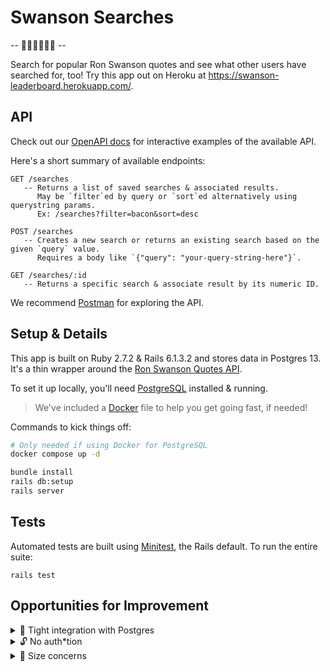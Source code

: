# Swanson Searches

-- 🥓🍳🥞🌲🌲🛶 --

Search for popular Ron Swanson quotes and see what other users have searched for, too!
Try this app out on Heroku at https://swanson-leaderboard.herokuapp.com/.


## API

Check out our [OpenAPI docs](https://petstore.swagger.io/?url=https://swanson-leaderboard.herokuapp.com/openapiv3.yml) for interactive examples of the available API.

Here's a short summary of available endpoints:

```
GET /searches
   -- Returns a list of saved searches & associated results.
      May be `filter`ed by query or `sort`ed alternatively using querystring params.
      Ex: /searches?filter=bacon&sort=desc

POST /searches
   -- Creates a new search or returns an existing search based on the given `query` value.
      Requires a body like `{"query": "your-query-string-here"}`.

GET /searches/:id
   -- Returns a specific search & associate result by its numeric ID.
```

We recommend [Postman](https://www.postman.com/) for exploring the API.


## Setup & Details

This app is built on Ruby 2.7.2 & Rails 6.1.3.2 and stores data in Postgres 13.
It's a thin wrapper around the [Ron Swanson Quotes API](https://github.com/jamesseanwright/ron-swanson-quotes).

To set it up locally, you'll need [PostgreSQL](https://www.postgresql.org/) installed & running.
> We've included a [Docker](https://www.docker.com/) file to help you get going fast, if needed!

Commands to kick things off:

```sh
# Only needed if using Docker for PostgreSQL
docker compose up -d

bundle install
rails db:setup
rails server
```


## Tests

Automated tests are built using [Minitest](https://guides.rubyonrails.org/testing.html#rails-meets-minitest), the Rails default.
To run the entire suite:

```
rails test
```


## Opportunities for Improvement

<details>
  <summary>🧶 Tight integration with Postgres</summary>
  <p>
    This app is built to use the `ARRAY` data type and includes the `ILIKE` SQL operator, both which have limited support
    outside of Postgres. It might be nice to replace these with an alternative implementation that could make the API 
    database-agnostic.
  </p>
</details>

<details>
  <summary>🔓 No auth*tion</summary>
  <p>
    That's right: this is an entirely open API at the moment. This poses a slew of problems, including the risk of serious
    abuse. At it's simplest, a protective layer may involve a quick hash provisioned for users by email & required in the 
    query params. Going further, a proper auth system likely involves OAuth + third party authentication, abuse & spam reporting,
    and maybe a tiered subscription plan for folks with heavy query needs? The sky's the limit!
  </p>
</details>

<details>
  <summary>🎈 Size concerns</summary>
  <p>
    We're not restricting query behavior here, which opens us up to attacks via massive payloads, high request rates, or both!
    This will quickly max out our database limitations and could put our source API at risk as well. Since this is a silly
    hobby project, we're relying on Heroku to shut down if overloaded. In a production environment with data that matters,
    we'd want to consider rate limiting, tighter database constraints, and more thorough validations on our controller endpoints.
  </p>
</details>
